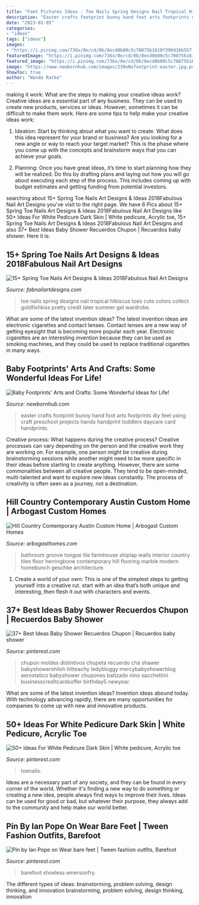 ```yaml
---
title: "Feet Pictures Ideas : Toe Nails Spring Designs Nail Tropical Hibiscus Toes Cute Colors Collect Goldfishkiss Pretty Credit Later Summer Gel Wardrobe"
description: "Easter crafts footprint bunny hand foot arts footprints diy feet using craft preschool projects hands handprint toddlers daycare card handprints"
date: "2023-01-05"
categories:
- "ideas"
tags: ["ideas"]
images:
- "https://i.pinimg.com/736x/8e/cd/0b/8ecd0b00c5c70875b1610f390d16b557.jpg"
featuredImage: "https://i.pinimg.com/736x/8e/cd/0b/8ecd0b00c5c70875b1610f390d16b557.jpg"
featured_image: "https://i.pinimg.com/736x/8e/cd/0b/8ecd0b00c5c70875b1610f390d16b557.jpg"
image: "https://www.newbornhub.com/images/239xNxfootprint-easter.jpg.pagespeed.ic.Z0QB1VXWsL.jpg"
ShowToc: true
author: "Wanda Ratke"
---
```



making it work: What are the steps to making your creative ideas work?
Creative ideas are a essential part of any business. They can be used to create new products, services or ideas. However, sometimes it can be difficult to make them work. Here are some tips to help make your creative ideas work:
1. Ideation: Start by thinking about what you want to create. What does this idea represent for your brand or business? Are you looking for a new angle or way to reach your target market? This is the phase where you come up with the concepts and brainstorm ways that you can achieve your goals.

2. Planning: Once you have great ideas, it’s time to start planning how they will be realized. Do this by drafting plans and laying out how you will go about executing each step of the process. This includes coming up with budget estimates and getting funding from potential investors.


	

		
searching about 15+ Spring Toe Nails Art Designs &amp; Ideas 2018Fabulous Nail Art Designs you've visit to the right page. We have 6 Pics about 15+ Spring Toe Nails Art Designs &amp; Ideas 2018Fabulous Nail Art Designs like 50+ Ideas For White Pedicure Dark Skin | White pedicure, Acrylic toe, 15+ Spring Toe Nails Art Designs &amp; Ideas 2018Fabulous Nail Art Designs and also 37+ Best Ideas Baby Shower Recuerdos Chupon | Recuerdos baby shower. Here it is:
		
    
## 15+ Spring Toe Nails Art Designs &amp; Ideas 2018Fabulous Nail Art Designs

<img loading=lazy src="http://fabnailartdesigns.com/wp-content/uploads/2018/04/15-Spring-Toe-Nails-Art-Designs-Ideas-2018-2.jpg" onerror="this.onerror=null;this.src='https://tse1.mm.bing.net/th?id=OIP.HxM8nOz5ffKiKdGHrlQLYwHaJP&amp;pid=15.1';" alt="15+ Spring Toe Nails Art Designs &amp; Ideas 2018Fabulous Nail Art Designs">

_Source: fabnailartdesigns.com_

>toe nails spring designs nail tropical hibiscus toes cute colors collect goldfishkiss pretty credit later summer gel wardrobe. 

	

What are some of the latest invention ideas?
The latest invention ideas are electronic cigarettes and contact lenses. Contact lenses are a new way of getting eyesight that is becoming more popular each year. Electronic cigarettes are an interesting invention because they can be used as smoking machines, and they could be used to replace traditional cigarettes in many ways.

    
## Baby Footprints&#039; Arts And Crafts: Some Wonderful Ideas For Life!

<img loading=lazy src="https://www.newbornhub.com/images/239xNxfootprint-easter.jpg.pagespeed.ic.Z0QB1VXWsL.jpg" onerror="this.onerror=null;this.src='https://tse4.mm.bing.net/th?id=OIP.ZPHFkQh8xWD46Q7Jy-FB-AHaLG&amp;pid=15.1';" alt="Baby Footprints&#039; Arts and Crafts: Some Wonderful Ideas for Life!">

_Source: newbornhub.com_

>easter crafts footprint bunny hand foot arts footprints diy feet using craft preschool projects hands handprint toddlers daycare card handprints. 

	

Creative process: What happens during the creative process?
Creative processes can vary depending on the person and the creative work they are working on. For example, one person might be creative during brainstorming sessions while another might need to be more specific in their ideas before starting to create anything. However, there are some commonalities between all creative people. They tend to be open-minded, multi-talented and want to explore new ideas constantly. The process of creativity is often seen as a journey, not a destination.

    
## Hill Country Contemporary Austin Custom Home | Arbogast Custom Homes

<img loading=lazy src="http://arbogasthomes.com/wp-content/grand-media/image/20150120-Arbogast_Homes_Flagler_RPS-25.jpg" onerror="this.onerror=null;this.src='https://tse2.mm.bing.net/th?id=OIP.2bYQlCQlXcfSwFnUVMI7lAHaL2&amp;pid=15.1';" alt="Hill Country Contemporary Austin Custom Home | Arbogast Custom Homes">

_Source: arbogasthomes.com_

>bathroom groove tongue tile farmhouse shiplap walls interior country tiles floor herringbone contemporary hill flooring marble modern homebunch geschke architecture. 

	

1. Create a world of your own: This is one of the simplest steps to getting yourself into a creative rut. start with an idea that’s both unique and interesting, then flesh it out with characters and events.

    
## 37+ Best Ideas Baby Shower Recuerdos Chupon | Recuerdos Baby Shower

<img loading=lazy src="https://i.pinimg.com/736x/16/24/a3/1624a3447b0db45ec25bf5efa00b438e.jpg" onerror="this.onerror=null;this.src='https://tse3.mm.bing.net/th?id=OIP.jeYpLcmyq9Uy05HZraVaBgAAAA&amp;pid=15.1';" alt="37+ Best Ideas Baby Shower Recuerdos Chupon | Recuerdos baby shower">

_Source: pinterest.com_

>chupon moldes distintivos chupeta recuerdo chá shawer babyshowershiloh hitteachy ledybloggy mercybabyshowerblog aerostatico babyshower chupones batizado nino sacchettini businesscreditcardsoffer birthday5 newyear. 

	

What are some of the latest invention ideas?
Invention ideas abound today. With technology advancing rapidly, there are many opportunities for companies to come up with new and innovative products.

    
## 50+ Ideas For White Pedicure Dark Skin | White Pedicure, Acrylic Toe

<img loading=lazy src="https://i.pinimg.com/736x/f7/a8/c0/f7a8c0d6a240f868908ac5b8824b8213.jpg" onerror="this.onerror=null;this.src='https://tse3.mm.bing.net/th?id=OIP.dYb89MKmpiyqlmSIEW_XCQAAAA&amp;pid=15.1';" alt="50+ Ideas For White Pedicure Dark Skin | White pedicure, Acrylic toe">

_Source: pinterest.com_

>toenails. 

	

Ideas are a necessary part of any society, and they can be found in every corner of the world. Whether it's finding a new way to do something or creating a new idea, people always find ways to improve their lives. Ideas can be used for good or bad, but whatever their purpose, they always add to the community and help make our world better.

    
## Pin By Ian Pope On Wear Bare Feet | Tween Fashion Outfits, Barefoot

<img loading=lazy src="https://i.pinimg.com/736x/8e/cd/0b/8ecd0b00c5c70875b1610f390d16b557.jpg" onerror="this.onerror=null;this.src='https://tse4.mm.bing.net/th?id=OIP.OKrgPes61ZrezIKcv6G0ogAAAA&amp;pid=15.1';" alt="Pin by Ian Pope on Wear bare feet | Tween fashion outfits, Barefoot">

_Source: pinterest.com_

>barefoot shoeless emersonfry. 

	

The different types of ideas: brainstorming, problem solving, design thinking, and innovation
brainstorming, problem solving, design thinking, innovation

